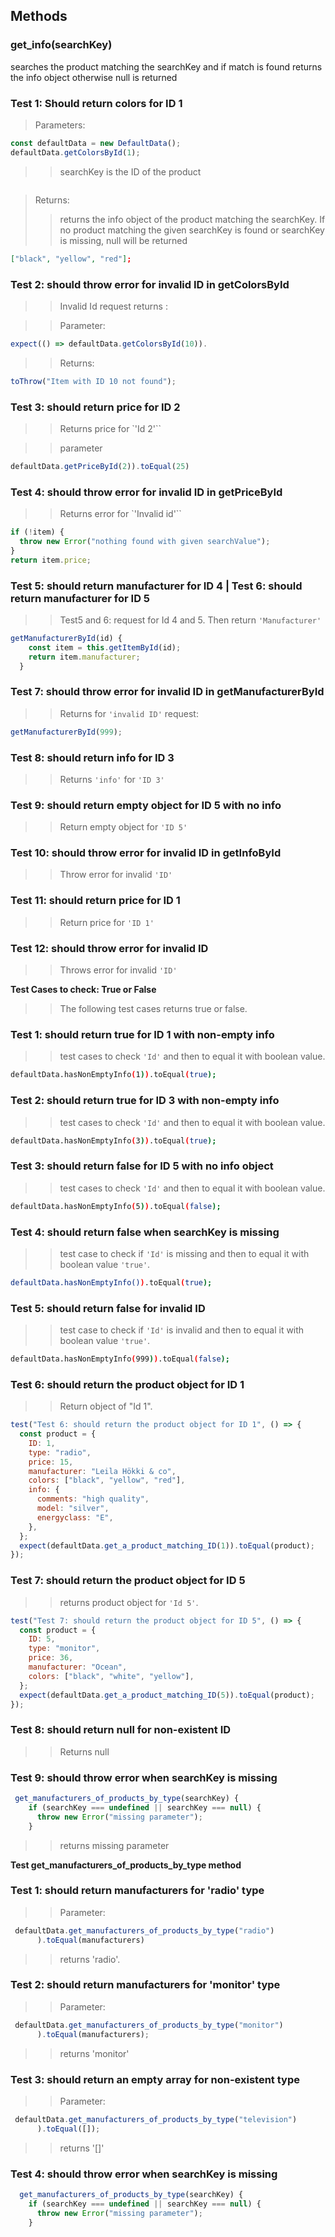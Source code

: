 ## Methods

### **get_info(searchKey)**

searches the product matching the searchKey and if match is found returns the info object otherwise null is returned

### Test 1: Should return colors for ID 1

> Parameters:

```js
const defaultData = new DefaultData();
defaultData.getColorsById(1);
```

> > searchKey is the ID of the product

```js

```

> Returns:
>
> > returns the info object of the product matching the searchKey. If no product matching the given searchKey is found or searchKey is missing, null will be returned

```json
["black", "yellow", "red"];
```

### Test 2: should throw error for invalid ID in getColorsById

> > Invalid Id request returns :

> > Parameter:

```js
expect(() => defaultData.getColorsById(10)).

```

> > Returns:

```js
toThrow("Item with ID 10 not found");
```

### Test 3: should return price for ID 2

> > Returns price for `'Id 2'``

> > parameter

```js
defaultData.getPriceById(2)).toEqual(25)
```

### Test 4: should throw error for invalid ID in getPriceById

> > Returns error for `'Invalid id'``

```js
if (!item) {
  throw new Error("nothing found with given searchValue");
}
return item.price;
```

### Test 5: should return manufacturer for ID 4 | Test 6: should return manufacturer for ID 5

> > Test5 and 6: request for Id 4 and 5. Then return `'Manufacturer'`

```js
getManufacturerById(id) {
    const item = this.getItemById(id);
    return item.manufacturer;
  }

```

### Test 7: should throw error for invalid ID in getManufacturerById

> > Returns for `'invalid ID'` request:

```js
getManufacturerById(999);
```

### Test 8: should return info for ID 3

> > Returns `'info'` for `'ID 3'`

### Test 9: should return empty object for ID 5 with no info

> > Return empty object for `'ID 5'`

### Test 10: should throw error for invalid ID in getInfoById

> > Throw error for invalid `'ID'`

### Test 11: should return price for ID 1

> > Return price for `'ID 1'`

### Test 12: should throw error for invalid ID

> > Throws error for invalid `'ID'`

**Test Cases to check: True or False**

> > The following test cases returns true or false.

### Test 1: should return true for ID 1 with non-empty info

> > test cases to check `'Id'` and then to equal it with boolean value.

```bash
defaultData.hasNonEmptyInfo(1)).toEqual(true);
```

### Test 2: should return true for ID 3 with non-empty info

> > test cases to check `'Id'` and then to equal it with boolean value.

```bash
defaultData.hasNonEmptyInfo(3)).toEqual(true);
```

### Test 3: should return false for ID 5 with no info object

> > test cases to check `'Id'` and then to equal it with boolean value.

```bash
defaultData.hasNonEmptyInfo(5)).toEqual(false);
```

### Test 4: should return false when searchKey is missing

> > test case to check if `'Id'` is missing and then to equal it with boolean value `'true'`.

```bash
defaultData.hasNonEmptyInfo()).toEqual(true);
```

### Test 5: should return false for invalid ID

> > test case to check if `'Id'` is invalid and then to equal it with boolean value `'true'`.

```bash
defaultData.hasNonEmptyInfo(999)).toEqual(false);
```

### Test 6: should return the product object for ID 1

> > Return object of "Id 1".

```js
test("Test 6: should return the product object for ID 1", () => {
  const product = {
    ID: 1,
    type: "radio",
    price: 15,
    manufacturer: "Leila Hökki & co",
    colors: ["black", "yellow", "red"],
    info: {
      comments: "high quality",
      model: "silver",
      energyclass: "E",
    },
  };
  expect(defaultData.get_a_product_matching_ID(1)).toEqual(product);
});
```

### Test 7: should return the product object for ID 5

> > returns product object for `'Id 5'`.

```js
test("Test 7: should return the product object for ID 5", () => {
  const product = {
    ID: 5,
    type: "monitor",
    price: 36,
    manufacturer: "Ocean",
    colors: ["black", "white", "yellow"],
  };
  expect(defaultData.get_a_product_matching_ID(5)).toEqual(product);
});
```

### Test 8: should return null for non-existent ID

> > Returns null

### Test 9: should throw error when searchKey is missing



```js
 get_manufacturers_of_products_by_type(searchKey) {
    if (searchKey === undefined || searchKey === null) {
      throw new Error("missing parameter");
    }
```
>> returns missing parameter

**Test get_manufacturers_of_products_by_type method**

### Test 1: should return manufacturers for 'radio' type

>> Parameter:

```js
 defaultData.get_manufacturers_of_products_by_type("radio")
      ).toEqual(manufacturers)
```

>> returns 'radio'.

### Test 2: should return manufacturers for 'monitor' type

>>Parameter:

```js
 defaultData.get_manufacturers_of_products_by_type("monitor")
      ).toEqual(manufacturers);
```
>> returns 'monitor'

### Test 3: should return an empty array for non-existent type

>>Parameter:
```js
 defaultData.get_manufacturers_of_products_by_type("television")
      ).toEqual([]);
```

>> returns '[]'


### Test 4: should throw error when searchKey is missing

```js
  get_manufacturers_of_products_by_type(searchKey) {
    if (searchKey === undefined || searchKey === null) {
      throw new Error("missing parameter");
    }
```
